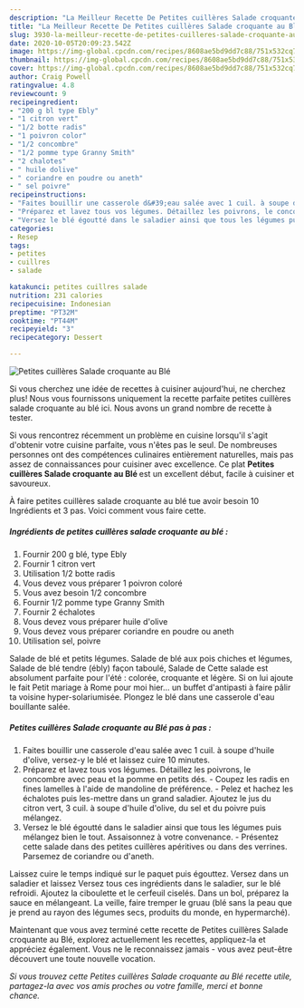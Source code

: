 ```yaml
---
description: "La Meilleur Recette De Petites cuillères Salade croquante au Blé"
title: "La Meilleur Recette De Petites cuillères Salade croquante au Blé"
slug: 3930-la-meilleur-recette-de-petites-cuilleres-salade-croquante-au-ble
date: 2020-10-05T20:09:23.542Z
image: https://img-global.cpcdn.com/recipes/8608ae5bd9dd7c88/751x532cq70/petites-cuilleres-salade-croquante-au-ble-photo-principale-de-la-recette.jpg
thumbnail: https://img-global.cpcdn.com/recipes/8608ae5bd9dd7c88/751x532cq70/petites-cuilleres-salade-croquante-au-ble-photo-principale-de-la-recette.jpg
cover: https://img-global.cpcdn.com/recipes/8608ae5bd9dd7c88/751x532cq70/petites-cuilleres-salade-croquante-au-ble-photo-principale-de-la-recette.jpg
author: Craig Powell
ratingvalue: 4.8
reviewcount: 9
recipeingredient:
- "200 g bl type Ebly"
- "1 citron vert"
- "1/2 botte radis"
- "1 poivron color"
- "1/2 concombre"
- "1/2 pomme type Granny Smith"
- "2 chalotes"
- " huile dolive"
- " coriandre en poudre ou aneth"
- " sel poivre"
recipeinstructions:
- "Faites bouillir une casserole d&#39;eau salée avec 1 cuil. à soupe d&#39;huile d&#39;olive, versez-y le blé et laissez cuire 10 minutes."
- "Préparez et lavez tous vos légumes. Détaillez les poivrons, le concombre avec peau et la pomme en petits dés. Coupez les radis en fines lamelles à l&#39;aide de mandoline de préférence. Pelez et hachez les échalotes puis les-mettre dans un grand saladier. Ajoutez le jus du citron vert, 3 cuil. à soupe d&#39;huile d&#39;olive, du sel et du poivre puis mélangez."
- "Versez le blé égoutté dans le saladier ainsi que tous les légumes puis mélangez bien le tout. Assaisonnez à votre convenance. Présentez cette salade dans des petites cuillères apéritives ou dans des verrines. Parsemez de coriandre ou d&#39;aneth."
categories:
- Resep
tags:
- petites
- cuillres
- salade

katakunci: petites cuillres salade 
nutrition: 231 calories
recipecuisine: Indonesian
preptime: "PT32M"
cooktime: "PT44M"
recipeyield: "3"
recipecategory: Dessert

---
```



![Petites cuillères Salade croquante au Blé](https://img-global.cpcdn.com/recipes/8608ae5bd9dd7c88/751x532cq70/petites-cuilleres-salade-croquante-au-ble-photo-principale-de-la-recette.jpg)

Si vous cherchez une idée de recettes à cuisiner aujourd'hui, ne cherchez plus! Nous vous fournissons uniquement la recette parfaite petites cuillères salade croquante au blé ici. Nous avons un grand nombre de recette à tester.

Si vous rencontrez récemment un problème en cuisine lorsqu'il s'agit d'obtenir votre cuisine parfaite, vous n'êtes pas le seul. De nombreuses personnes ont des compétences culinaires entièrement naturelles, mais pas assez de connaissances pour cuisiner avec excellence. Ce plat <strong> Petites cuillères Salade croquante au Blé </strong> est un excellent début, facile à cuisiner et savoureux.

<!--inarticleads1-->

À faire petites cuillères salade croquante au blé tue avoir besoin 10 Ingrédients et 3 pas. Voici comment vous faire cette.

##### Ingrédients de petites cuillères salade croquante au blé :

1. Fournir 200 g blé, type Ebly
1. Fournir 1 citron vert
1. Utilisation 1/2 botte radis
1. Vous devez vous préparer 1 poivron coloré
1. Vous avez besoin 1/2 concombre
1. Fournir 1/2 pomme type Granny Smith
1. Fournir 2 échalotes
1. Vous devez vous préparer  huile d&#39;olive
1. Vous devez vous préparer  coriandre en poudre ou aneth
1. Utilisation  sel, poivre


Salade de blé et petits légumes. Salade de blé aux pois chiches et légumes, Salade de blé tendre (ébly) façon taboulé, Salade de Cette salade est absolument parfaite pour l&#39;été : colorée, croquante et légère. Si on lui ajoute le fait Petit mariage à Rome pour moi hier… un buffet d&#39;antipasti à faire pâlir ta voisine hyper-solariumisée. Plongez le blé dans une casserole d&#39;eau bouillante salée. 

<!--inarticleads2-->

##### Petites cuillères Salade croquante au Blé pas à pas :

1. Faites bouillir une casserole d&#39;eau salée avec 1 cuil. à soupe d&#39;huile d&#39;olive, versez-y le blé et laissez cuire 10 minutes.
1. Préparez et lavez tous vos légumes. Détaillez les poivrons, le concombre avec peau et la pomme en petits dés. - Coupez les radis en fines lamelles à l&#39;aide de mandoline de préférence. - Pelez et hachez les échalotes puis les-mettre dans un grand saladier. Ajoutez le jus du citron vert, 3 cuil. à soupe d&#39;huile d&#39;olive, du sel et du poivre puis mélangez.
1. Versez le blé égoutté dans le saladier ainsi que tous les légumes puis mélangez bien le tout. Assaisonnez à votre convenance. - Présentez cette salade dans des petites cuillères apéritives ou dans des verrines. Parsemez de coriandre ou d&#39;aneth.


Laissez cuire le temps indiqué sur le paquet puis égouttez. Versez dans un saladier et laissez Versez tous ces ingrédients dans le saladier, sur le blé refroidi. Ajoutez la ciboulette et le cerfeuil ciselés. Dans un bol, préparez la sauce en mélangeant. La veille, faire tremper le gruau (blé sans la peau que je prend au rayon des légumes secs, produits du monde, en hypermarché). 

<!--inarticleads1-->

<p>
Maintenant que vous avez terminé cette recette de Petites cuillères Salade croquante au Blé, explorez actuellement les recettes, appliquez-la et appréciez également. Vous ne le reconnaissez jamais - vous avez peut-être découvert une toute nouvelle vocation.
</p>

<p>
<i>Si vous trouvez cette Petites cuillères Salade croquante au Blé recette utile, partagez-la avec vos amis proches ou votre famille, merci et bonne chance.</i>
</p>
